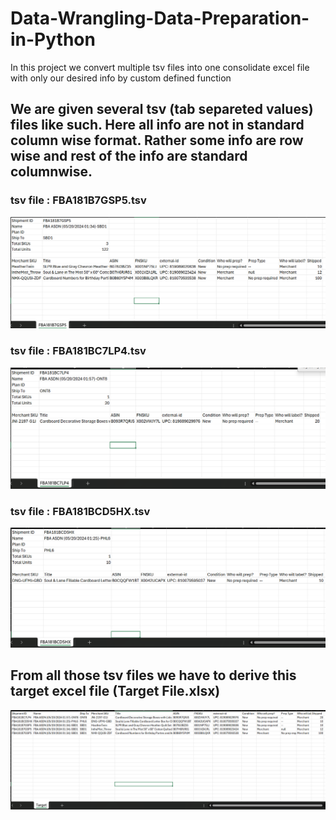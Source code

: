 # Data-Wrangling-Data-Preparation-in-Python
In this project we convert multiple tsv files into one consolidate excel file with only our desired info by custom defined function

## We are given several tsv (tab separeted values) files like such. Here all info are not in standard column wise format. Rather some info are row wise and rest of the info are standard columnwise.

### tsv file : FBA181B7GSP5.tsv
![FBA181B7GSP5](https://github.com/towhidrazu/Data-Wrangling-Data-Preparation-in-Python/blob/main/FBA181B7GSP5.png)

### tsv file : FBA181BC7LP4.tsv
![FBA181BC7LP4](https://github.com/towhidrazu/Data-Wrangling-Data-Preparation-in-Python/blob/main/FBA181BC7LP4.png)

### tsv file : FBA181BCD5HX.tsv
![FBA181BCD5HX](https://github.com/towhidrazu/Data-Wrangling-Data-Preparation-in-Python/blob/main/FBA181BCD5HX.png)

## From all those tsv files we have to derive this target excel file (Target File.xlsx)
![Target File](https://github.com/towhidrazu/Data-Wrangling-Data-Preparation-in-Python/blob/main/Target%20File.png)
